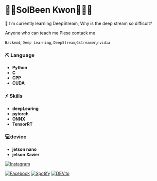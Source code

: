 
# 👨‍💻SolBeen Kwon👨🏻‍💻

🌱 I’m currently learning DeepStream,  Why is the deep stream so difficult?

Anyone who can teach me Plese contack me  

`Backend`, `Deep Learning`, `DeepStream`,`Gstreamer`,`nvidia`

### ⛏  Language

- **Python**
-  **C** 
-  **CPP** 
-  **CUDA**

### ⚡️ Skills
- **deepLearing**
- **pytorch**
- **ONNX**
- **TensorRT**

###  💻device
- **jetson nano**
- **jetson Xavier**


<a href="https://www.instagram.com/___swervin" target="_blank"><img src="https://img.shields.io/badge/Instagram-%23E4405F.svg?&style=flat-square&logo=instagram&logoColor=white" alt="Instagram"></a>
<!--
<a href="https://www.linkedin.com/in/absphreak" target="_blank"><img src="https://img.shields.io/badge/LinkedIn-%230077B5.svg?&style=flat-square&logo=linkedin&logoColor=white" alt="LinkedIn"></a>
!-->
<a href="https://www.facebook.com/profile.php?id=100002142871669" target="_blank"><img src="https://img.shields.io/badge/Facebook-%231877F2.svg?&style=flat-square&logo=facebook&logoColor=white" alt="Facebook"></a>
<a href="https://open.spotify.com/user/0170agi99s5hh187g7mtz245b" target="_blank"><img src="https://img.shields.io/badge/Spotify-%231ED760.svg?&style=flat-square&logo=spotify&logoColor=white" alt="Spotify"></a>
<a href="https://dev.to/swervin" target="_blank"><img src="https://img.shields.io/badge/DEV-%230A0A0A.svg?&style=flat-square&logo=DEV.to&logoColor=white" alt="DEV.to"></a>
